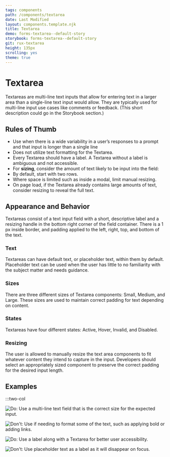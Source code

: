 ```yaml
---
tags: components
path: /components/textarea
date: Last Modified
layout: components.template.njk
title: Textarea
demo: forms-textarea--default-story
storybook: forms-textarea--default-story
git: rux-textarea
height: 135px
scrolling: yes
theme: true
---
```


# Textarea

Textareas are multi-line text inputs that allow for entering text in a larger area than a single-line text input would allow. They are typically used for multi-line input use cases like comments or feedback. (This short description could go in the Storybook section.)

## Rules of Thumb

- Use when there is a wide variability in a user’s responses to a prompt and that input is longer than a single line
- Does not utilize text formatting for the Textarea.
- Every Textarea should have a label. A Textarea without a label is ambiguous and not accessible.
- For **sizing**, consider the amount of text likely to be input into the field:
- By default, start with two rows.
- Where space is limited such as inside a modal, limit manual resizing.
- On page load, if the Textarea already contains large amounts of text, consider resizing to reveal the full text.

## Appearance and Behavior

Textareas consist of a text input field with a short, descriptive label and a resizing handle in the bottom right corner of the field container. There is a 1 px inside border, and padding applied to the left, right, top, and bottom of the text.

### Text

Textareas can have default text, or placeholder text, within them by default. Placeholder text can be used when the user has little to no familiarity with the subject matter and needs guidance.

### Sizes

There are three different sizes of Textarea components: Small, Medium, and Large. These sizes are used to maintain correct padding for text depending on content.

### States

Textareas have four different states: Active, Hover, Invalid, and Disabled.

### Resizing

The user is allowed to manually resize the text area components to fit whatever content they intend to capture in the input. Developers should select an appropriately sized component to preserve the correct padding for the desired input length.

## Examples

:::two-col

![Do: Use a multi-line text field that is the correct size for the expected input.](/img/components/textarea-do-1.png "Do: Use a multi-line text field that is the correct size for the expected input.")

![Don't: Use if needing to format some of the text, such as applying bold or adding links.](/img/components/textarea-dont-1.png "Don't: Use if needing to format some of the text, such as applying bold or adding links.")

![Do: Use a label along with a Textarea for better user accessibility.](/img/components/textarea-do-2.png "Do: Use a label along with a Textarea for better user accessibility.")

![Don't: Use placeholder text as a label as it will disappear on focus.](/img/components/textarea-dont-2.png "Don't: Use placeholder text as a label as it will disappear on focus.")
